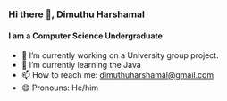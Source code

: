 ### Hi there 👋, Dimuthu Harshamal
#### I am a Computer Science Undergraduate

- 🔭 I’m currently working on a University group project. 
- 🌱 I’m currently learning the Java
- 📫 How to reach me: dimuthuharshamal@gmail.com 
- 😄 Pronouns: He/him 










